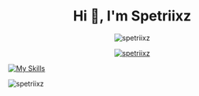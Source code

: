 <h1 align="center">
  Hi 👋, I'm Spetriixz
</h1>

<p align="center">
  <img src="https://komarev.com/ghpvc/?username=spetriixz&label=Profile%20views&color=0e75b6&style=flat" alt="spetriixz" />
</p>

<p align="center">
  <a href="https://github.com/ryo-ma/github-profile-trophy">
    <img src="https://github-profile-trophy.vercel.app/?username=spetriixz" alt="spetriixz" />
  </a>
</p>

[![My Skills](https://skillicons.dev/icons?i=html,css,js,ts,bash,c,cs,cpp,python)](https://skillicons.dev)

<p>
  <img align="center" src="https://github-readme-stats.vercel.app/api/top-langs?username=spetriixz&show_icons=true&locale=en&layout=compact" alt="spetriixz" />
</p>
